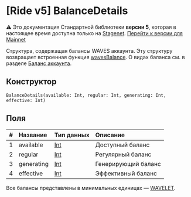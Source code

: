# [Ride v5] BalanceDetails

:warning: Это документация Стандартной библиотеки **версии 5**, которая в настоящее время доступна только на [Stagenet](/ru/blockchain/blockchain-network/). [Перейти к версии для Mainnet](/ru/ride/structures/common-structures/balance-details)

Структура, содержащая балансы WAVES аккаунта. Эту структуру возвращает встроенная функция [wavesBalance](/ru/ride/v5/functions/built-in-functions/blockchain-functions#waves-balance). О видах баланса см. в разделe [Баланс аккаунта](/ru/blockchain/account/account-balance).

## Конструктор

``` ride
BalanceDetails(available: Int, regular: Int, generating: Int, effective: Int)
```

## Поля

|   #   | Название | Тип данных | Описание |
| :--- | :--- | :--- | :--- |
| 1 | available | [Int](/ru/ride/v5/data-types/int) | Доступный баланс |
| 2 | regular | [Int](/ru/ride/v5/data-types/int) | Регулярный баланс |
| 3 | generating | [Int](/ru/ride/v5/data-types/int) | Генерирующий баланс |
| 4 | effective | [Int](/ru/ride/v5/data-types/int) | Эффективный баланс |

Все балансы представлены в минимальных единицах — [WAVELET](/ru/blockchain/token/waves).